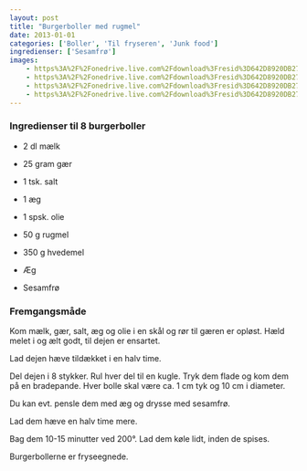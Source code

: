 ```yaml
---
layout: post
title: "Burgerboller med rugmel"
date: 2013-01-01
categories: ['Boller', 'Til fryseren', 'Junk food']
ingredienser: ['Sesamfrø']
images:
    - https%3A%2F%2Fonedrive.live.com%2Fdownload%3Fresid%3D642D8920DB2784EE!125905
    - https%3A%2F%2Fonedrive.live.com%2Fdownload%3Fresid%3D642D8920DB2784EE!125906
    - https%3A%2F%2Fonedrive.live.com%2Fdownload%3Fresid%3D642D8920DB2784EE!125909
    - https%3A%2F%2Fonedrive.live.com%2Fdownload%3Fresid%3D642D8920DB2784EE!125907
---
```

### Ingredienser til 8 burgerboller
-   2 dl mælk 
-   25 gram gær 
-   1 tsk. salt 
-   1 æg 
-   1 spsk. olie
-   50 g rugmel
-   350 g hvedemel

-   Æg
-   Sesamfrø


### Fremgangsmåde
Kom mælk, gær, salt, æg og olie i en skål og rør til gæren er opløst. Hæld melet i og ælt godt, til dejen er ensartet.

Lad dejen hæve tildækket i en halv time.

Del dejen i 8 stykker. Rul hver del til en kugle. Tryk dem flade og kom dem på en bradepande. Hver bolle skal være ca. 1 cm tyk og 10 cm i diameter.

Du kan evt. pensle dem med æg og drysse med sesamfrø.

Lad dem hæve en halv time mere.

Bag dem 10-15 minutter ved 200&deg;. Lad dem køle lidt, inden de spises.

Burgerbollerne er fryseegnede.
